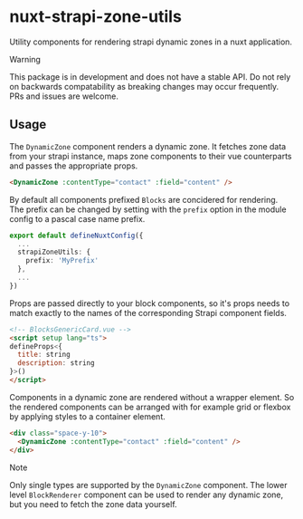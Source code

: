 # nuxt-strapi-zone-utils

Utility components for rendering strapi dynamic zones in a nuxt application.

> [!WARNING]
> This package is in development and does not have a stable API. Do not rely on backwards compatability as breaking changes may occur frequently. PRs and issues are welcome.

## Usage

The `DynamicZone` component renders a dynamic zone. It fetches zone data from your strapi instance, maps zone components to their vue counterparts and passes the appropriate props.

```html
<DynamicZone :contentType="contact" :field="content" />
```

By default all components prefixed `Blocks` are concidered for rendering. The prefix can be changed by setting with the `prefix` option in the module config to a pascal case name prefix.

```ts
export default defineNuxtConfig({
  ...
  strapiZoneUtils: {
    prefix: 'MyPrefix'
  },
  ...
})
```

Props are passed directly to your block components, so it's props needs to match exactly to the names of the corresponding Strapi component fields.

```html
<!-- BlocksGenericCard.vue -->
<script setup lang="ts">
defineProps<{
  title: string
  description: string
}>()
</script>
```

Components in a dynamic zone are rendered without a wrapper element. So the rendered components can be arranged with for example grid or flexbox by applying styles to a container element.

```html
<div class="space-y-10">
  <DynamicZone :contentType="contact" :field="content" />
</div>
```

> [!NOTE]
> Only single types are supported by the `DynamicZone` component. The lower level `BlockRenderer` component can be used to render any dynamic zone, but you need to fetch the zone data yourself.
